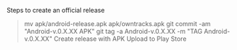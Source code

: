 Steps to create an official release
> mv apk/android-release.apk apk/owntracks.apk
> git commit -am "Android-v.0.X.XX APK"
> git tag -a Android-v.0.X.XX -m "TAG Android-v.0.X.XX"
> Create release with APK
> Upload to Play Store
